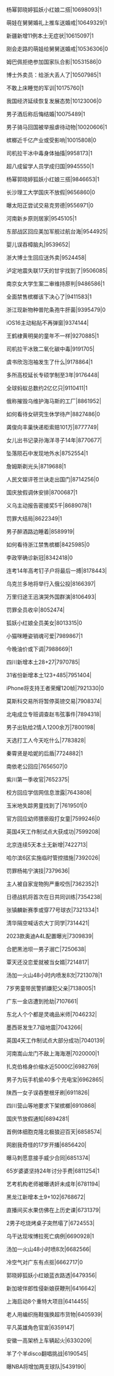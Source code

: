 杨幂郭晓婷狐妖小红娘二搭|10698093|1

萌娃在舅舅婚礼上推车送婚戒|10649329|1

新疆新增11例本土无症状|10615097|1

刚会走路的萌娃给舅舅送婚戒|10536306|0

姆巴佩拒绝参加国家队合影|10531586|0

博士外卖员：给浙大丢人了|10507985|1

不敢上床睡觉的军训|10175760|1

我国经济延续恢复发展态势|10123006|0

男子酒后称后悔结婚|10075489|1

男子骑马回国被举报虐待动物|10020606|1

槟榔近千亿产业或受影响|10015808|0

司机拉干冰中毒身体抽搐|9958173|1

超八成留学人员学成归国|9945550|1

杨幂郭晓婷狐妖小红娘三搭|9846653|1

长沙理工大学国庆不放假|9656860|0

曝太阳正尝试交易克劳德|9556971|0

河南新乡原则居家|9545105|1

东部战区回应美加军舰过航台海|9544925|

婴儿误吞樟脑丸|9539652|

浙大博士生回应送外卖|9524458|

泸定地震失联17天的甘宇找到了|9506085|

南京女大学生案二审维持原判|9486586|1

全面禁售槟榔该下决心了|9411583|1

浙江现新物种普陀条孢牛肝菌|9395479|0

iOS16主动粘贴不再弹窗|9374144|

王鹤棣黄明昊的童年不一样|9270885|1

司机拉干冰致二氧化碳中毒|9191705|

虞书欣泡泡袖发生了什么|9178864|1

多所高校延长专硕学制至3年|9176448|

全球蚂蚁总数约2亿亿只|9110411|1

俄称摧毁乌维护海马斯的工厂|8861952|

如何看待女研究生休学待产|8827486|0

龚俊向丰巢快递柜索赔101万|8777749|

女儿出书记录孙海洋寻子14年|8770677|

坠落陨石中发现地外水|8752554|1

詹姆斯剃光头|8719688|1

人民文娱评苍兰诀走出国门|8714256|0

国庆放假调休安排|8700687|1

义乌主动报告密接奖5千|8689078|1

罚罪大结局|8622349|1

男子醉酒路边睡着|8589919|

如何看待浙江禁售槟榔|8425985|0

李政宰确诊新冠|8342418|0

连考14年高考钉子户将最后一搏|8178443|

乌克兰多地将举行入俄公投|8166397|

万里归途王迅演哭外国群演|8106493|

罚罪全员收伞|8052474|

狐妖小红娘全员美女|8013315|0

小猫咪睡姿销魂可爱|7989867|1

今晚油价或下调|7988669|1

四川新增本土28+27|7970785|

31省份新增本土123+485|7951404|

iPhone将支持王者荣耀120帧|7921330|0

莫斯科交易所将暂停英镑交易|7908374|

北电成立专班调查赵韦弦事件|7894318|

男子出轨给2情人1200余万|7800198|

天选打工人今天吃什么|7783828|

秦霄贤是哈妮的后盾|7724882|1

南依老公回应|7656507|0

紫川第一季收官|7652375|

校方回应学信网信息泄露|7643808|

玉米地失踪男童找到了|7619501|0

官方回应幼师猥亵殴打女童|7599246|0

英国4天工作制试点大获成功|7599208|

北京连续5天本土无新增|7422713|

哈尔滨6区实施临时管控措施|7392026|

罚罪杨祐宁演技|7379636|

主人被自家宠物狗严重咬伤|7362352|1

日德战机将首次在日共同训练|7354238|

张镇麟新赛季或穿77号球衣|7321334|1

清华隔空喊话农大丁同学|7314421|

2023款奥迪A4L配置曝光|7309839|

合肥黑池坝一男子溺亡|7250638|

覃天还没恋爱就被当女婿|7214817|

汤加一火山48小时内喷发8次|7213078|1

7岁男童带民警抓嫌犯父亲|7138005|1

广东一金店遭到抢劫|7107661|

东北人个个都是灵魂品米师|7046232|

墨西哥发生7.7级地震|7043266|

英国4天工作制试点大部分成功|7040139|

河南嵩山龙门不敌上海海港|7020000|1

扎克伯格身价缩水近5000亿|6982769|

男子为玩手机偷40多个充电宝|6962865|

陕西一女子误吞整根牙刷|6911826|

四川营山等地要求下架槟榔|6910868|

国庆节放假通知|6894281|

首例体细胞克隆北极狼迎百天|6858574|

网剧我奇怪的17岁开播|6856420|

曝马刺愿意接手威少合同|6851374|

65岁婆婆坚持24年讨分手费|6811254|1

艺考机构老师被曝诱奸未成年|6781194|

黑龙江新增本土9+102|6768672|

直播间买水果仿佛在上历史课|6731379|

2男子吃烧烤桌子突然塌了|6724553|

乌干达现埃博拉死亡病例|6690928|1

汤加一火山48小时喷8次|6682566|

冷空气对广东有点抠|6662717|0

郭晓婷狐妖小红娘蓝衣路透|6479356|

新加坡伴郎性侵新娘获鞭刑|6416642|

上海启动8个重特大项目|6414455|

老人用编织拖鞋强换超市货物|6405939|

平凡英雄角色官宣|6359147|

安徽一高架桥上车辆起火|6330209|

羊了个羊disco翻唱挑战|6190545|

曝NBA将增加两支球队|5439190|

